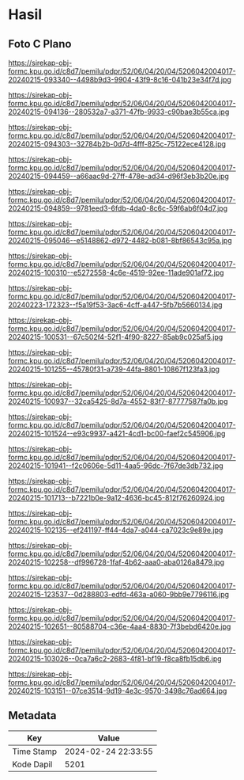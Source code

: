 # Hasil

## Foto C Plano

https://sirekap-obj-formc.kpu.go.id/c8d7/pemilu/pdpr/52/06/04/20/04/5206042004017-20240215-093340--4498b9d3-9904-43f9-8c16-041b23e34f7d.jpg

https://sirekap-obj-formc.kpu.go.id/c8d7/pemilu/pdpr/52/06/04/20/04/5206042004017-20240215-094136--280532a7-a371-47fb-9933-c90bae3b55ca.jpg

https://sirekap-obj-formc.kpu.go.id/c8d7/pemilu/pdpr/52/06/04/20/04/5206042004017-20240215-094303--32784b2b-0d7d-4fff-825c-75122ece4128.jpg

https://sirekap-obj-formc.kpu.go.id/c8d7/pemilu/pdpr/52/06/04/20/04/5206042004017-20240215-094459--a66aac9d-27ff-478e-ad34-d96f3eb3b20e.jpg

https://sirekap-obj-formc.kpu.go.id/c8d7/pemilu/pdpr/52/06/04/20/04/5206042004017-20240215-094859--9781eed3-6fdb-4da0-8c6c-59f6ab6f04d7.jpg

https://sirekap-obj-formc.kpu.go.id/c8d7/pemilu/pdpr/52/06/04/20/04/5206042004017-20240215-095046--e5148862-d972-4482-b081-8bf86543c95a.jpg

https://sirekap-obj-formc.kpu.go.id/c8d7/pemilu/pdpr/52/06/04/20/04/5206042004017-20240215-100310--e5272558-4c6e-4519-92ee-11ade901af72.jpg

https://sirekap-obj-formc.kpu.go.id/c8d7/pemilu/pdpr/52/06/04/20/04/5206042004017-20240223-172323--f5a19f53-3ac6-4cff-a447-5fb7b5660134.jpg

https://sirekap-obj-formc.kpu.go.id/c8d7/pemilu/pdpr/52/06/04/20/04/5206042004017-20240215-100531--67c502f4-52f1-4f90-8227-85ab9c025af5.jpg

https://sirekap-obj-formc.kpu.go.id/c8d7/pemilu/pdpr/52/06/04/20/04/5206042004017-20240215-101255--45780f31-a739-44fa-8801-10867f123fa3.jpg

https://sirekap-obj-formc.kpu.go.id/c8d7/pemilu/pdpr/52/06/04/20/04/5206042004017-20240215-100937--32ca5425-8d7a-4552-83f7-87777587fa0b.jpg

https://sirekap-obj-formc.kpu.go.id/c8d7/pemilu/pdpr/52/06/04/20/04/5206042004017-20240215-101524--e93c9937-a421-4cd1-bc00-faef2c545906.jpg

https://sirekap-obj-formc.kpu.go.id/c8d7/pemilu/pdpr/52/06/04/20/04/5206042004017-20240215-101941--f2c0606e-5d11-4aa5-96dc-7f67de3db732.jpg

https://sirekap-obj-formc.kpu.go.id/c8d7/pemilu/pdpr/52/06/04/20/04/5206042004017-20240215-101713--b7221b0e-9a12-4636-bc45-812f76260924.jpg

https://sirekap-obj-formc.kpu.go.id/c8d7/pemilu/pdpr/52/06/04/20/04/5206042004017-20240215-102135--ef241197-ff44-4da7-a044-ca7023c9e89e.jpg

https://sirekap-obj-formc.kpu.go.id/c8d7/pemilu/pdpr/52/06/04/20/04/5206042004017-20240215-102258--df996728-1faf-4b62-aaa0-aba0126a8479.jpg

https://sirekap-obj-formc.kpu.go.id/c8d7/pemilu/pdpr/52/06/04/20/04/5206042004017-20240215-123537--0d288803-edfd-463a-a060-9bb9e7796116.jpg

https://sirekap-obj-formc.kpu.go.id/c8d7/pemilu/pdpr/52/06/04/20/04/5206042004017-20240215-102651--80588704-c36e-4aa4-8830-7f3bebd6420e.jpg

https://sirekap-obj-formc.kpu.go.id/c8d7/pemilu/pdpr/52/06/04/20/04/5206042004017-20240215-103026--0ca7a6c2-2683-4f81-bf19-f8ca8fb15db6.jpg

https://sirekap-obj-formc.kpu.go.id/c8d7/pemilu/pdpr/52/06/04/20/04/5206042004017-20240215-103151--07ce3514-9d19-4e3c-9570-3498c76ad664.jpg


## Metadata

| Key        | Value               |
| ---------- | ------------------- |
| Time Stamp | 2024-02-24 22:33:55 |
| Kode Dapil | 5201                |



